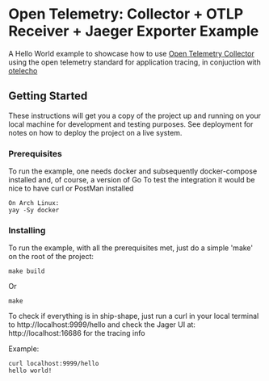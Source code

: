 # Open Telemetry: Collector + OTLP Receiver + Jaeger Exporter Example

A Hello World example to showcase how to use [Open Telemetry Collector](https://github.com/open-telemetry/opentelemetry-collector) using the open telemetry standard for application tracing, in conjuction with [otelecho](https://github.com/open-telemetry/opentelemetry-go-contrib/tree/master/instrumentation/github.com/labstack/echo/otelecho)

## Getting Started

These instructions will get you a copy of the project up and running on your local machine for development and testing purposes. See deployment for notes on how to deploy the project on a live system.

### Prerequisites

To run the example, one needs docker and subsequently docker-compose installed and, of course, a version of Go
To test the integration it would be nice to have curl or PostMan installed

```
On Arch Linux:
yay -Sy docker
```

### Installing

To run the example, with all the prerequisites met, just do a simple 'make' on the root of the project:
```
make build
```

Or

```
make
```

To check if everything is in ship-shape, just run a curl in your local terminal to http://localhost:9999/hello and check the Jager UI at: http://localhost:16686 for the tracing info

Example:

```
curl localhost:9999/hello
hello world!
```
